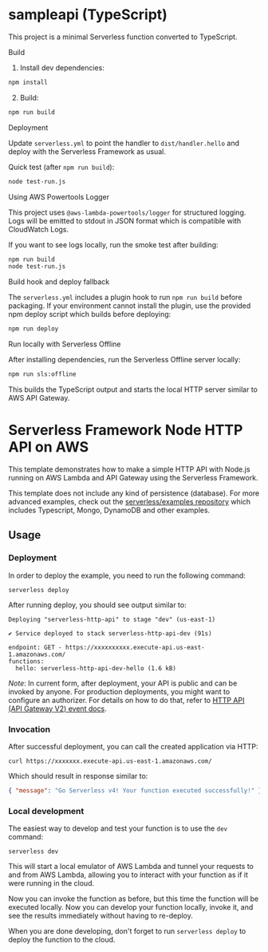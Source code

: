 # sampleapi (TypeScript)

This project is a minimal Serverless function converted to TypeScript.

Build

1. Install dev dependencies:

```bash
npm install
```

2. Build:

```bash
npm run build
```

Deployment

Update `serverless.yml` to point the handler to `dist/handler.hello` and deploy with the Serverless Framework as usual.

Quick test (after `npm run build`):

```bash
node test-run.js
```

Using AWS Powertools Logger

This project uses `@aws-lambda-powertools/logger` for structured logging. Logs will be emitted to stdout in JSON format which is compatible with CloudWatch Logs.

If you want to see logs locally, run the smoke test after building:

```bash
npm run build
node test-run.js
```

Build hook and deploy fallback

The `serverless.yml` includes a plugin hook to run `npm run build` before packaging. If your environment cannot install the plugin, use the provided npm deploy script which builds before deploying:

```bash
npm run deploy
```

Run locally with Serverless Offline

After installing dependencies, run the Serverless Offline server locally:

```bash
npm run sls:offline
```

This builds the TypeScript output and starts the local HTTP server similar to AWS API Gateway.


<!--
title: 'AWS Simple HTTP Endpoint example in NodeJS'
description: 'This template demonstrates how to make a simple HTTP API with Node.js running on AWS Lambda and API Gateway using the Serverless Framework.'
layout: Doc
framework: v4
platform: AWS
language: nodeJS
authorLink: 'https://github.com/serverless'
authorName: 'Serverless, Inc.'
authorAvatar: 'https://avatars1.githubusercontent.com/u/13742415?s=200&v=4'
-->

# Serverless Framework Node HTTP API on AWS

This template demonstrates how to make a simple HTTP API with Node.js running on AWS Lambda and API Gateway using the Serverless Framework.

This template does not include any kind of persistence (database). For more advanced examples, check out the [serverless/examples repository](https://github.com/serverless/examples/) which includes Typescript, Mongo, DynamoDB and other examples.

## Usage

### Deployment

In order to deploy the example, you need to run the following command:

```
serverless deploy
```

After running deploy, you should see output similar to:

```
Deploying "serverless-http-api" to stage "dev" (us-east-1)

✔ Service deployed to stack serverless-http-api-dev (91s)

endpoint: GET - https://xxxxxxxxxx.execute-api.us-east-1.amazonaws.com/
functions:
  hello: serverless-http-api-dev-hello (1.6 kB)
```

_Note_: In current form, after deployment, your API is public and can be invoked by anyone. For production deployments, you might want to configure an authorizer. For details on how to do that, refer to [HTTP API (API Gateway V2) event docs](https://www.serverless.com/framework/docs/providers/aws/events/http-api).

### Invocation

After successful deployment, you can call the created application via HTTP:

```
curl https://xxxxxxx.execute-api.us-east-1.amazonaws.com/
```

Which should result in response similar to:

```json
{ "message": "Go Serverless v4! Your function executed successfully!" }
```

### Local development

The easiest way to develop and test your function is to use the `dev` command:

```
serverless dev
```

This will start a local emulator of AWS Lambda and tunnel your requests to and from AWS Lambda, allowing you to interact with your function as if it were running in the cloud.

Now you can invoke the function as before, but this time the function will be executed locally. Now you can develop your function locally, invoke it, and see the results immediately without having to re-deploy.

When you are done developing, don't forget to run `serverless deploy` to deploy the function to the cloud.

